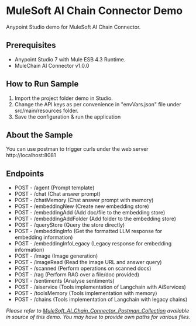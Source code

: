 MuleSoft AI Chain Connector Demo
====================================
Anypoint Studio demo for MuleSoft AI Chain Connector.


Prerequisites
---------------

* Anypoint Studio 7 with Mule ESB 4.3 Runtime.
* MuleChain AI Connector v1.0.0


How to Run Sample
-----------------

1. Import the project folder demo in Studio.
2. Change the API keys as per convenience in "envVars.json" file under src/main/resources folder.
3. Save the configuration & run the application


About the Sample
----------------

You can use postman to trigger curls under the web server http://localhost:8081

## Endpoints

* POST - /agent (Prompt template)
* POST - /chat (Chat answer prompt)
* POST - /chatMemory (Chat answer prompt with memory)
* POST - /embeddingNew (Create new embedding store)
* POST - /embeddingAdd (Add doc/file to the embedding store)
* POST - /embeddingAddFolder (Add folder to the embedding store)
* POST - /queryStore (Query the store directly)
* POST - /embeddingInfo (Get the formatted LLM response for embedding information)
* POST - /embeddingInfoLegacy (Legacy response for embedding information)
* POST - /image (Image generation)
* POST - /imageRead (Read the image URL and answer query)
* POST - /scanned (Perform operations on scanned docs)
* POST - /rag (Perform RAG over a file/doc provided)
* POST - /sentiments (Analyse sentiments)
* POST - /aiservice (Tools implementation of Langchain with AiServices)
* POST - /toolsMemory (Tools implementation with memory)
* POST - /chains (Tools implementation of Langchain with legacy chains)

_Please refer to [MuleSoft_AI_Chain_Connector_Postman_Collection](000_mulechain-ai-connector.postman_collection.json) available in source of this demo. You may have to provide own paths for various files._
